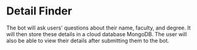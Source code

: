 # Detail Finder

The bot will ask users' questions about their name, faculty, and degree. It will then store these details in a cloud database MongoDB. The user will also be able to view their details after submitting them to the bot. 

